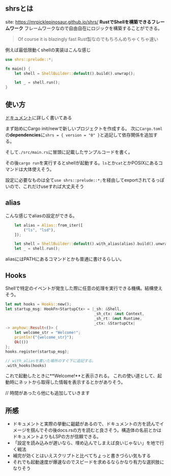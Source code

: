 ## shrsとは
site: https://mrpicklepinosaur.github.io/shrs/
**RustでShellを構築できるフレームワーク**
フレームワークなので自由自在にロジックを構築することができる。

> Of course it is blazingly fast
Rust製なのでもちろんめちゃくちゃ速い

例えば最低限動くshellの実装はこんな感じ

```rust
use shrs::prelude::*;

fn main() {
    let shell = ShellBuilder::default().build().unwrap();

    let _ = shell.run();
}
```

## 使い方
[ドキュメント](https://mrpicklepinosaur.github.io/shrs/docs/getting-started/quick-start/)に詳しく書いてある

まず始めにCargo init/newで新しいプロジェクトを作成する。
次に`Cargo.toml`の**dependencies**に`shrs = { version = "0" }`と追記して依存関係を追加する。

そして`./src/main.rs`に冒頭に記載したサンプルコードを書く。

その後`cargo run`を実行するとshellが起動する。`ls`とか`cat`とかPOSIXにあるコマンドは大体使えそう。

設定に必要なものは全て`use shrs::prelude::*;`を経由してexportされてるっぽいので、これだけuseすれば大丈夫そう

## alias
こんな感じでaliasの設定ができる。
```rust
    let alias = Alias::from_iter([
        ("ls", "lsd"),
    ]);

    let shell = ShellBuilder::default().with_alias(alias).build().unwrap();
    let _ = shell.run();
```

aliasにはPATHにあるコマンドとかも普通に書けるらしい。

## Hooks
Shellで特定のイベントが発生した際に任意の処理を実行できる機構。結構使えそう。
```rust
let mut hooks = Hooks::new();
let startup_msg: HookFn<StartupCtx> = |_sh: &Shell,
                                       _sh_ctx: &mut Context,
                                       _sh_rt: &mut Runtime,
                                       _ctx: &StartupCtx|
-> anyhow::Result<()> {
    let welcome_str = "Welcome!";
    println!("{welcome_str}");
    Ok(())
};
hooks.register(startup_msg);

// with_aliasを書いた場所のすぐ下に追記する。
.with_hooks(hooks)
```

これで起動したときに**Welcome!**と表示される。
これの使い道として、起動時にネットから取得した情報を表示するとかがありそう。

// 時間があったら他にも追加していきます
## 所感
- ドキュメントと実際の挙動に齟齬があるので、ドキュメントの方を読んでイメージを掴んでその後docs.rsの方を読むと良さそう。構造体の名前とかはドキュメントよりもLSPの方が信頼できる。
- 「設定を読み込みが遅いなら、埋め込んでしまえば良いじゃない」を地で行く戦法
- 補完が効くとはいえスクリプトと比べてちょっと書きづらい気もする
- それでも起動速度が爆速なのでスピードを求めるならかなり有力な選択肢になりそう